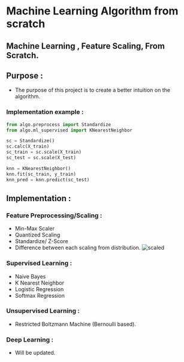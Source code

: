 # Machine Learning Algorithm from scratch

## **Machine Learning** , **Feature Scaling**, From Scratch.

## Purpose : 
* The purpose of this project is to create a better intuition on the algorithm.

### Implementation example : 
``` Python
from algo.preprocess import Standardize
from algo.ml_supervised import KNearestNeighbor

sc = Standardize()
sc.calc(X_train)
sc_train = sc.scale(X_train)
sc_test = sc.scale(X_test)

knn = KNearestNeighbor()
knn.fit(sc_train, y_train)
knn_pred = knn.predict(sc_test)
```

## Implementation :

### Feature Preprocessing/Scaling :
* Min-Max Scaler
* Quantized Scaling
* Standardize/ Z-Score 
* Difference between each scaling from distribution.
![scaled](https://user-images.githubusercontent.com/86581543/162142204-aa1ab1c4-f5cc-4154-be08-773163cb0bd8.png)

### Supervised Learning :
* Naive Bayes
* K Nearest Neighbor
* Logistic Regression
* Softmax Regression

### Unsupervised Learning : 
* Restricted Boltzmann Machine (Bernoulli based).

### Deep Learning : 
* Will be updated.
